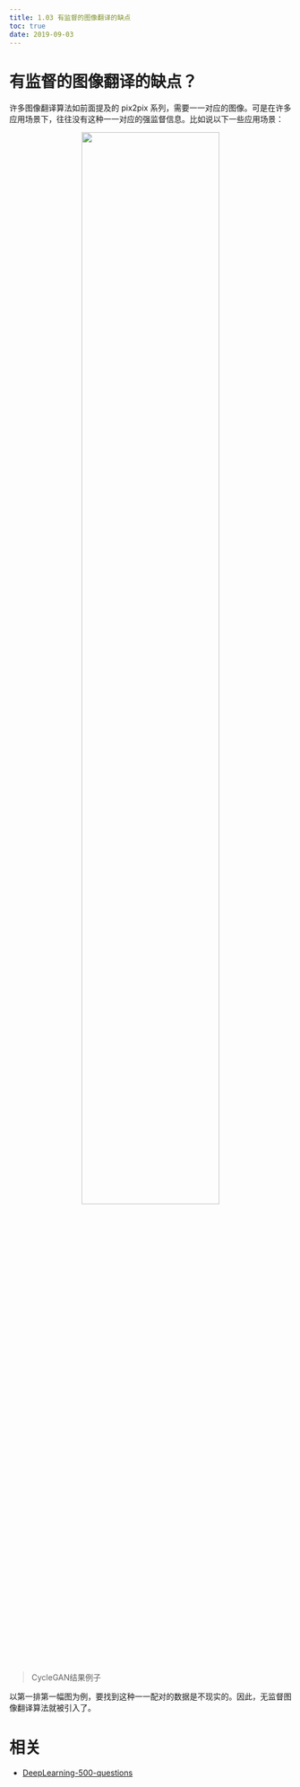 ```yaml
---
title: 1.03 有监督的图像翻译的缺点
toc: true
date: 2019-09-03
---
```


# 有监督的图像翻译的缺点？

​许多图像翻译算法如前面提及的 pix2pix 系列，需要一一对应的图像。可是在许多应用场景下，往往没有这种一一对应的强监督信息。比如说以下一些应用场景：

<p align="center">
    <img width="70%" height="70%" src="http://images.iterate.site/blog/image/20190722/6X77qRNPq7Em.png?imageslim">
</p>

> CycleGAN结果例子

以第一排第一幅图为例，要找到这种一一配对的数据是不现实的。因此，无监督图像翻译算法就被引入了。






# 相关

- [DeepLearning-500-questions](https://github.com/scutan90/DeepLearning-500-questions)
